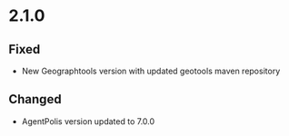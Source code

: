 # 2.1.0

## Fixed
- New Geographtools version with updated geotools maven repository

## Changed
- AgentPolis version updated to 7.0.0


